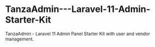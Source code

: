 # TanzaAdmin---Laravel-11-Admin-Starter-Kit
TanzaAdmin - Laravel 11 Admin Panel Starter Kit with user and vendor management.
